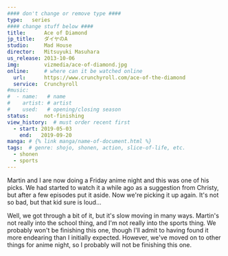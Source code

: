 ```yaml
---
#### don't change or remove type ####
type:   series
#### change stuff below ####
title:      Ace of Diamond
jp_title:   ダイヤのA
studio:     Mad House
director:   Mitsuyuki Masuhara
us_release: 2013-10-06 
img:        vizmedia/ace-of-diamond.jpg 
online:     # where can it be watched online
  url:      https://www.crunchyroll.com/ace-of-the-diamond
  service:  Crunchyroll
#music:
#  - name:   # name
#    artist: # artist
#    used:   # opening/closing season
status:     not-finishing
view_history:  # must order recent first
  - start: 2019-05-03 
    end:   2019-09-20
manga: # {% link manga/name-of-document.html %}
tags:  # genre: shojo, shonen, action, slice-of-life, etc.
  - shonen
  - sports
---
```


Martin and I are now doing a Friday anime night and this was one of his picks. We had started to watch it a while ago as a suggestion from Christy, but after a few episodes put it aside. Now we're picking it up again. It's not so bad, but that kid sure is loud... 

Well, we got through a bit of it, but it's slow moving in many ways. Martin's not really into the school thing, and I'm not really into the sports thing. We probably won't be finishing this one, though I'll admit to having found it more endearing than I initially expected. However, we've moved on to other things for anime night, so I probably will not be finishing this one.